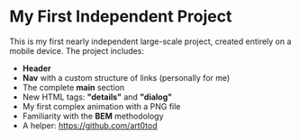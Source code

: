 # My First Independent Project

This is my first nearly independent large-scale project, created entirely on a mobile device. The project includes:

- **Header**
- **Nav** with a custom structure of links (personally for me)
- The complete **main** section
- New HTML tags: **"details"** and **"dialog"**
- My first complex animation with a PNG file
- Familiarity with the **BEM** methodology
- A helper: https://github.com/art0tod 